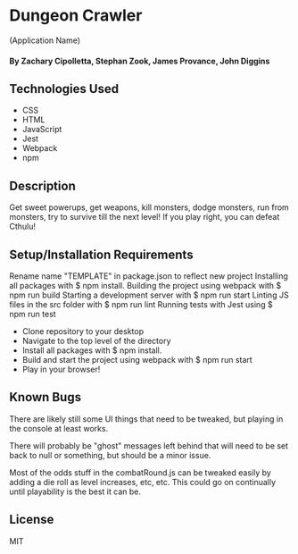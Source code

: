 # Dungeon Crawler

(Application Name)

#### By Zachary Cipolletta, Stephan Zook, James Provance, John Diggins

## Technologies Used

* CSS
* HTML
* JavaScript
* Jest
* Webpack
* npm

## Description
  Get sweet powerups, get weapons, kill monsters, dodge monsters, run from monsters, try to survive till the next level!  If you play right, you can defeat Cthulu!

## Setup/Installation Requirements

Rename name "TEMPLATE" in package.json to reflect new project
Installing all packages with $ npm install.
Building the project using webpack with $ npm run build
Starting a development server with $ npm run start
Linting JS files in the src folder with $ npm run lint
Running tests with Jest using $ npm run test

* Clone repository to your desktop
* Navigate to the top level of the directory
* Install all packages with $ npm install.
* Build and start the project using webpack with $ npm run start
* Play in your browser!


## Known Bugs

There are likely still some UI things that need to be tweaked, but playing in the console at least works. 

There will probably be "ghost" messages left behind that will need to be set back to null or something, but should be a minor issue.


Most of the odds stuff in the combatRound.js can be tweaked easily by adding a die roll as level increases, etc, etc.  This could go on continually until playability is the best it can be. 


## License
MIT
